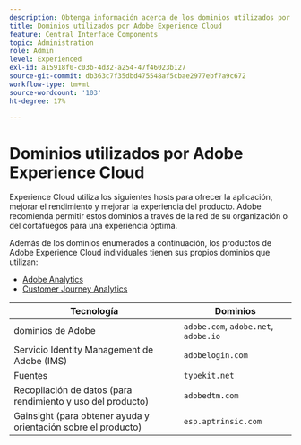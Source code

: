 ```yaml
---
description: Obtenga información acerca de los dominios utilizados por Experience Cloud.
title: Dominios utilizados por Adobe Experience Cloud
feature: Central Interface Components
topic: Administration
role: Admin
level: Experienced
exl-id: a15918f0-c03b-4d32-a254-47f46023b127
source-git-commit: db363c7f35dbd475548af5cbae2977ebf7a9c672
workflow-type: tm+mt
source-wordcount: '103'
ht-degree: 17%

---
```


# Dominios utilizados por Adobe Experience Cloud

Experience Cloud utiliza los siguientes hosts para ofrecer la aplicación, mejorar el rendimiento y mejorar la experiencia del producto. Adobe recomienda permitir estos dominios a través de la red de su organización o del cortafuegos para una experiencia óptima.

Además de los dominios enumerados a continuación, los productos de Adobe Experience Cloud individuales tienen sus propios dominios que utilizan:

* [Adobe Analytics](https://experienceleague.adobe.com/en/docs/analytics/technotes/domains)
* [Customer Journey Analytics](https://experienceleague.adobe.com/en/docs/analytics-platform/using/technotes/domains)

| Tecnología | Dominios |
| --- | --- |
| dominios de Adobe | `adobe.com`, `adobe.net`, `adobe.io` |
| Servicio Identity Management de Adobe (IMS) | `adobelogin.com` |
| Fuentes | `typekit.net` |
| Recopilación de datos (para rendimiento y uso del producto) | `adobedtm.com` |
| Gainsight (para obtener ayuda y orientación sobre el producto) | `esp.aptrinsic.com` |
